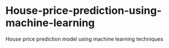 # House-price-prediction-using-machine-learning
House price prediction model using machine learning techniques

